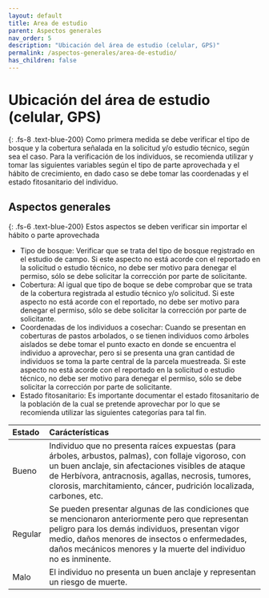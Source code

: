```yaml
---
layout: default
title: Area de estudio
parent: Aspectos generales
nav_order: 5
description: "Ubicación del área de estudio (celular, GPS)"
permalink: /aspectos-generales/area-de-estudio/
has_children: false
---
```



# Ubicación del área de estudio (celular, GPS)
{: .fs-8 .text-blue-200}
Como primera medida se debe verificar el tipo de bosque y la cobertura señalada en la solicitud y/o estudio técnico, según sea el caso. Para la verificación de los individuos, se recomienda utilizar y tomar las siguientes variables según el tipo de parte aprovechada y el hábito de crecimiento, en dado caso se debe tomar las coordenadas y el estado fitosanitario del individuo.

## Aspectos generales
{: .fs-6 .text-blue-200}
Estos aspectos se deben verificar sin importar el hábito o parte aprovechada
* Tipo de bosque: Verificar que se trata del tipo de bosque registrado en el estudio de campo. Si este aspecto no está acorde con el reportado en la solicitud o estudio técnico, no debe ser motivo para denegar el permiso, sólo se debe solicitar la corrección por parte de solicitante.
* Cobertura: Al igual que tipo de boque se debe comprobar que se trata de la cobertura registrada al estudio técnico y/o solicitud. Si este aspecto no está acorde con el reportado, no debe ser motivo para denegar el permiso, sólo se debe solicitar la corrección por parte de solicitante.
* Coordenadas de los individuos a cosechar: Cuando se presentan en coberturas de pastos arbolados, o se tienen individuos como árboles aislados se debe tomar el punto exacto en donde se encuentra el individuo a aprovechar, pero si se presenta una gran cantidad de individuos se toma la parte central de la parcela muestreada. Si este aspecto no está acorde con el reportado en la solicitud o estudio técnico, no debe ser motivo para denegar el permiso, sólo se debe solicitar la corrección por parte de solicitante.
* Estado fitosanitario: Es importante documentar el estado fitosanitario de la población de la cual se pretende aprovechar por lo que se recomienda utilizar las siguientes categorías para tal fin.

| Estado  | Carácterísticas   |
|:-------------|:---------------------|
| Bueno | Individuo que no presenta raíces expuestas (para árboles, arbustos, palmas), con follaje vigoroso, con un buen anclaje, sin afectaciones visibles de ataque de Herbívora, antracnosis, agallas, necrosis, tumores, clorosis, marchitamiento, cáncer, pudrición localizada, carbones, etc. | 
| Regular  | Se pueden presentar algunas de las condiciones que se mencionaron anteriormente pero que representan peligro para los demás individuos, presentan vigor medio, daños menores de insectos o enfermedades, daños mecánicos menores y la muerte del individuo no es inminente. |
| Malo | El individuo no presenta un buen anclaje y representan un riesgo de muerte. |

